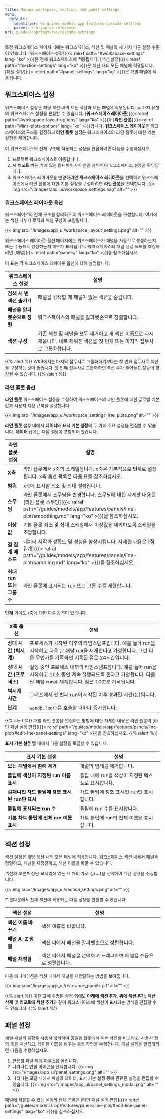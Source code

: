 ```yaml
---
title: Manage workspace, section, and panel settings
menu:
  default:
    identifier: ko-guides-models-app-features-cascade-settings
    parent: w-b-app-ui-reference
url: guides/app/features/cascade-settings
---
```


특정 워크스페이스 페이지 내에는 워크스페이스, 섹션 및 패널의 세 가지 다른 설정 수준이 있습니다. [워크스페이스 설정]({{< relref path="#workspace-settings" lang="ko" >}})은 전체 워크스페이스에 적용됩니다. [섹션 설정]({{< relref path="#section-settings" lang="ko" >}})은 섹션 내의 모든 패널에 적용됩니다. [패널 설정]({{< relref path="#panel-settings" lang="ko" >}})은 개별 패널에 적용됩니다.

## 워크스페이스 설정

워크스페이스 설정은 해당 섹션 내의 모든 섹션과 모든 패널에 적용됩니다. 두 가지 유형의 워크스페이스 설정을 편집할 수 있습니다. [**워크스페이스 레이아웃**]({{< relref path="#workspace-layout-options" lang="ko" >}})과 [**라인 플롯**]({{< relref path="#line-plots-options" lang="ko" >}})입니다. **워크스페이스 레이아웃**은 워크스페이스의 구조를 결정하고 **라인 플롯** 설정은 워크스페이스의 라인 플롯에 대한 기본 설정을 제어합니다.

이 워크스페이스의 전체 구조에 적용되는 설정을 편집하려면 다음을 수행하십시오.

1. 프로젝트 워크스페이스로 이동합니다.
2. **새 리포트** 버튼 옆에 있는 톱니바퀴 아이콘을 클릭하여 워크스페이스 설정을 확인합니다.
3. 워크스페이스 레이아웃을 변경하려면 **워크스페이스 레이아웃**을 선택하고 워크스페이스에서 라인 플롯에 대한 기본 설정을 구성하려면 **라인 플롯**을 선택합니다.
{{< img src="/images/app_ui/workspace_settings.png" alt="" >}}

### 워크스페이스 레이아웃 옵션

워크스페이스의 전체 구조를 정의하도록 워크스페이스 레이아웃을 구성합니다. 여기에는 섹션 나누기 로직과 패널 구성이 포함됩니다.

{{< img src="/images/app_ui/workspace_layout_settings.png" alt="" >}}

워크스페이스 레이아웃 옵션 페이지에는 워크스페이스가 패널을 자동으로 생성하는지 또는 수동으로 생성하는지 여부가 표시됩니다. 워크스페이스의 패널 생성 모드를 조정하려면 [패널]({{< relref path="panels/" lang="ko" >}})을 참조하십시오.

이 표는 각 워크스페이스 레이아웃 옵션에 대해 설명합니다.

| 워크스페이스 설정 | 설명 |
| ----- | ----- |
| **검색 시 빈 섹션 숨기기** | 패널을 검색할 때 패널이 없는 섹션을 숨깁니다. |
| **패널을 알파벳순으로 정렬** | 워크스페이스의 패널을 알파벳순으로 정렬합니다. |
| **섹션 구성** | 기존 섹션 및 패널을 모두 제거하고 새 섹션 이름으로 다시 채웁니다. 새로 채워진 섹션을 첫 번째 또는 마지막 접두사로 그룹화합니다. |

{{% alert %}}
W&B에서는 마지막 접두사로 그룹화하기보다는 첫 번째 접두사로 섹션을 구성하는 것이 좋습니다. 첫 번째 접두사로 그룹화하면 섹션 수가 줄어들고 성능이 향상될 수 있습니다.
{{% /alert %}}

### 라인 플롯 옵션
**라인 플롯** 워크스페이스 설정을 수정하여 워크스페이스의 라인 플롯에 대한 글로벌 기본값과 사용자 지정 규칙을 설정합니다.

{{< img src="/images/app_ui/workspace_settings_line_plots.png" alt="" >}}

**라인 플롯** 설정 내에서 **데이터**와 **표시 기본 설정**의 두 가지 주요 설정을 편집할 수 있습니다. **데이터** 탭에는 다음 설정이 포함되어 있습니다.

| 라인 플롯 설정 | 설명 |
| ----- | ----- |
| **X축** | 라인 플롯에서 x축의 스케일입니다. x축은 기본적으로 **단계**로 설정됩니다. x축 옵션 목록은 다음 표를 참조하십시오. |
| **범위** | x축에 표시할 최소 및 최대 설정입니다. |
| **스무딩** | 라인 플롯에서 스무딩을 변경합니다. 스무딩에 대한 자세한 내용은 [라인 플롯 스무딩]({{< relref path="/guides/models/app/features/panels/line-plot/smoothing.md" lang="ko" >}})을 참조하십시오. |
| **이상값** | 기본 플롯 최소 및 최대 스케일에서 이상값을 제외하도록 스케일을 조정합니다. |
| **점 집계 메소드** | 데이터 시각화 정확도 및 성능을 향상시킵니다. 자세한 내용은 [점 집계]({{< relref path="/guides/models/app/features/panels/line-plot/sampling.md" lang="ko" >}})을 참조하십시오. |
| **최대 run 또는 그룹 수** | 라인 플롯에 표시되는 run 또는 그룹 수를 제한합니다. |

**단계** 외에도 x축에 대한 다른 옵션이 있습니다.

| X축 옵션 | 설명 |
| ------------- | ----------- |
| **상대 시간 (벽시계)** | 프로세스가 시작된 이후의 타임스탬프입니다. 예를 들어 run을 시작하고 다음 날 해당 run을 재개한다고 가정합니다. 그런 다음 무언가를 기록하면 기록된 점은 24시간입니다. |
| **상대 시간 (프로세스)** | 실행 중인 프로세스 내부의 타임스탬프입니다. 예를 들어 run을 시작하고 10초 동안 계속 실행되도록 한다고 가정합니다. 다음 날 해당 run을 재개합니다. 점은 10초로 기록됩니다. |
| **벽시계 시간** | 그래프에서 첫 번째 run이 시작된 이후 경과된 시간(분)입니다. |
| **단계** | `wandb.log()`를 호출할 때마다 증가합니다. |

{{% alert %}}
개별 라인 플롯을 편집하는 방법에 대한 자세한 내용은 라인 플롯의 [라인 패널 설정 편집]({{< relref path="/guides/models/app/features/panels/line-plot/#edit-line-panel-settings" lang="ko" >}})을 참조하십시오.
{{% /alert %}}

**표시 기본 설정** 탭 내에서 다음 설정을 토글할 수 있습니다.

| 표시 기본 설정 | 설명 |
| ----- | ----- |
| **모든 패널에서 범례 제거** | 패널의 범례를 제거합니다. |
| **툴팁에 색상이 지정된 run 이름 표시** | 툴팁 내에 run을 색상이 지정된 텍스트로 표시합니다. |
| **컴패니언 차트 툴팁에 강조 표시된 run만 표시** | 차트 툴팁에 강조 표시된 run만 표시합니다. |
| **툴팁에 표시되는 run 수** | 툴팁에 run 수를 표시합니다. |
| **기본 차트 툴팁에 전체 run 이름 표시** | 차트 툴팁에 run의 전체 이름을 표시합니다. |

## 섹션 설정

섹션 설정은 해당 섹션 내의 모든 패널에 적용됩니다. 워크스페이스 섹션 내에서 패널을 정렬하고, 패널을 재정렬하고, 섹션 이름을 바꿀 수 있습니다.

섹션의 오른쪽 상단 모서리에 있는 세 개의 가로 점(**...**)을 선택하여 섹션 설정을 수정합니다.

{{< img src="/images/app_ui/section_settings.png" alt="" >}}

드롭다운에서 전체 섹션에 적용되는 다음 설정을 편집할 수 있습니다.

| 섹션 설정 | 설명 |
| ----- | ----- |
| **섹션 이름 바꾸기** | 섹션 이름을 바꿉니다. |
| **패널 A-Z 정렬** | 섹션 내에서 패널을 알파벳순으로 정렬합니다. |
| **패널 재정렬** | 섹션 내에서 패널을 선택하고 드래그하여 패널을 수동으로 정렬합니다. |

다음 애니메이션은 섹션 내에서 패널을 재정렬하는 방법을 보여줍니다.

{{< img src="/images/app_ui/rearrange_panels.gif" alt="" >}}

{{% alert %}}
이전 표에 설명된 설정 외에도 **아래에 섹션 추가**, **위에 섹션 추가**, **섹션 삭제** 및 **리포트에 섹션 추가**와 같이 워크스페이스에 섹션이 표시되는 방식을 편집할 수도 있습니다.
{{% /alert %}}

## 패널 설정

개별 패널의 설정을 사용자 정의하여 동일한 플롯에서 여러 라인을 비교하고, 사용자 정의 축을 계산하고, 레이블 이름을 바꾸는 등의 작업을 수행합니다. 패널 설정을 편집하려면 다음을 수행하십시오.

1. 편집할 패널 위에 마우스를 올립니다.
2. 나타나는 연필 아이콘을 선택합니다.
{{< img src="/images/app_ui/panel_settings.png" alt="" >}}
3. 나타나는 모달 내에서 패널의 데이터, 표시 기본 설정 등에 관련된 설정을 편집할 수 있습니다.
{{< img src="/images/app_ui/panel_settings_modal.png" alt="" >}}

패널에 적용할 수 있는 설정의 전체 목록은 [라인 패널 설정 편집]({{< relref path="/guides/models/app/features/panels/line-plot/#edit-line-panel-settings" lang="ko" >}})을 참조하십시오.
